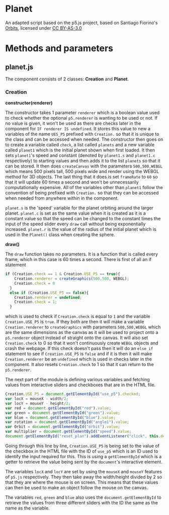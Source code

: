 # Planet
An adapted script based on the p5.js project, based on Santiago Fiorino's [Orbits](https://www.openprocessing.org/sketch/567018), licensed under [CC BY-AS-3.0](https://creativecommons.org/licenses/by-sa/3.0/)

# Methods and parameters
## planet.js
The component consists of 2 classes: **Creation** and **Planet**.
### Creation
**constructor(renderer)**

The constructor takes 1 parameter `renderer` which is a boolean value used to check whether the optional `p5.renderer` is wanting to be used or not. If no value is given, it won't be used as there are checks later in the component for `IF renderer IS undefined`. It stores this value to new a variables of the name `UES_P5` prefixed with `Creation.` so that it is unique to the class and can be accessed when needed. The constructor then goes on to create a variable called `check`, a list called `planets` and a new variable called `planet1` which is the initial planet shown when first loaded. It then sets `planet1`'s speed and constant (denoted by `planet1.s` and `planet1.c` respectively) to starting values and then adds it to the list `planets` so that it can be stored. It then does `createCanvas` with the parameters `500,500,WEBGL` which means 500 pixels tall, 500 pixels wide and render using the WEBGL method for 3D objects. The last thing that it does is set `frameRate` to `60` so that it will update 60 times a second and won't be unnecessarily computationally expensive. All of the variables other than `planet1` follow the convention of being prefixed with `Creation.` so that they can be accessed when needed from anywhere within in the component.

`planet.s` is the 'speed' variable for the planet orbiting around the larger planet. `planet.c` is set as the same value when it is created as it is a constant value so that the speed can be changed to the constant times the input of the speed slider every `draw` call without being exponentially increased. `planet.r` is the value of the radius of the initial planet which is used in the `Planet()` class when creating the sphere.

**draw()**

The `draw` function takes no parameters. It is a function that is called every frame, which in this case is 60 times a second. There is first of all an if statement
```javascript
if (Creation.check == 1 & Creation.USE_P5 == true){
    Creation.renderer = createGraphics(500,500, WEBGL);
    Creation.check = 0
  }
  else if (Creation.USE_P5 == false){
    Creation.renderer = undefined;
    Creation.check = 1;
  }
```
which is used to check if `Creation.check` is equal to `1` and the variable `Creation.USE_P5` is `true`. If they both are then it will make a variable `Creation.renderer` to `createGraphics` with parameters `500,500,WEBGL` which are the same dimensions as the canvas as it will be used to project onto a `p5.renderer` object instead of straight onto the canvas. It will also set `Creation.check` to 0 so that it won't continuously create `WEBGL` objects and crash the webpage. If this check doesn't pass then it will do an `else if` statement to see if `Creation.USE_P5` is `false` and if it is then it will make `Creation.renderer` be an `undefined` which is used in checks later in the component. It also resets `Creation.check` to 1 so that it can return to the `p5.renderer`.

The next part of the module is defining various variables and fetching values from interactive sliders and checkboxes that are in the HTML file.
```javascript
Creation.USE_P5 = document.getElementById("use_p5").checked;
var locX = mouseX - width/2;
var locY = mouseY - height/2;
var red = document.getElementById("red").value;
var green = document.getElementById("green").value;
var blue = document.getElementById("blue").value;
var rotation = document.getElementById("angle1").value;
var Orbit = document.getElementById("orbit").value;
var multiplier = document.getElementById("speed").value;
document.getElementById("reset_plan").addEventListener("click", this.despawn);
```
Going through this line by line, `Creation.USE_P5` is being set to the value of the checkbox in the HTML file with the ID of `use_p5` which is an ID used to identify the input required for this. This is using a `getElementById` which is a getter to retrieve the value being sent by the `document`'s interactive element.

The variables `locX` and `locY` are set by using the `mouseX` and `mouseY` features of `p5.js` respectively. They then take away the width/height divided by 2 so that they are where the mouse is on screen. This means that these values can then be used to make an object follow the mouse on the canvas.

The variables `red`, `green` and `blue` also uses the `document.getElementById` to retrieve the values from three different sliders with the ID the same as the name as the variable. 

